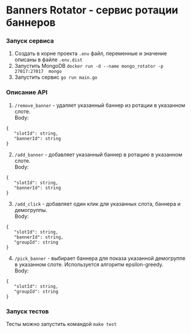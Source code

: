 # Banners Rotator - сервис ротации баннеров

### Запуск сервиса
1. Создать в корне проекта `.env` файл, переменные и значение описаны в файле `.env.dist`
2. Запустить MongoDB `docker run -d --name mongo_rotator -p 27017:27017  mongo`
3. Запустить сервис `go run main.go`

### Описание API
1. `/remove_banner` - удаляет указанный баннер из ротации в указанном слоте.  
Body:
```
{
   "slotId": string,
   "bannerId": string
}
```
2. `/add_banner` - добавляет указанный баннер в ротацию в указанном слоте.  
Body:
```
{
   "slotId": string,
   "bannerId": string
}
```
3. `/add_click` - добавляет один клик для указанных слота, баннера и демогруппы.  
Body:
```
{
   "slotId": string,
   "bannerId": string,
   "groupId": string
}
```
4. `/pick_banner` - выбирает баннера для показа указанной демогруппе в указанном слоте. Используется алгоритм epsilon-greedy.  
Body:
```
{
   "slotId": string,
   "groupId": string
}
```

### Запуск тестов
Тесты можно запустить командой `make test`
